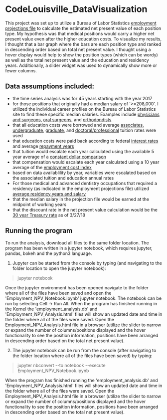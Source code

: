 # CodeLouisville_DataVisualization

This project was set up to utilize a Bureau of Labor Statistics [employment projections file](https://data.bls.gov/projections/occupationProj) to calculate the estimated net present value of each position type. My hypothesis was that medical positions would carry a higher net present value even after the higher education costs. To visualize my results, I thought that a bar graph where the bars are each position type and ranked in descending order based on total net present value. I thought using a hover display would help to show the position types (which can be wordy) as well as the total net present value and the education and residency years. Additionally, a slider widget was used to dynamically show more or fewer columns.

## Data assumptions included:
* the time series analysis was for 45 years starting with the year 2017
* for those positions that originally had a median salary of '>=208,000'. I utilized the individual career profiles on the Bureau of Labor Statistics site to find these specific median salaries. Examples include [physicians and surgeons](https://www.bls.gov/ooh/healthcare/physicians-and-surgeons.htm#tab-5), [oral surgeons](https://www.bls.gov/oes/current/oes291022.htm), and [orthodondists](https://www.bls.gov/oes/current/oes291023.htm#nat)
* that all education costs were borrowed and average [associates](https://nces.ed.gov/programs/digest/d16/tables/dt16_330.40.asp?current=yes), [undergraduate](https://nces.ed.gov/programs/digest/d16/tables/dt16_330.40.asp?current=yes), [graduate](https://nces.ed.gov/programs/digest/d16/tables/dt16_330.50.asp?current=yes), and [doctoral/professional](https://nces.ed.gov/programs/digest/d10/tables/dt10_348.asp) tuition rates were used
* that education costs were paid back according to federal [interest rates](https://studentaid.ed.gov/sa/types/loans/interest-rates) and average [repayment years](https://studentaid.ed.gov/sa/repay-loans/understand/plans)
* that tuition would escalate each year calculated using the available 5 year average of a [constant dollar comparison](https://nces.ed.gov/programs/digest/d16/tables/dt16_330.40.asp?current=yes)
* that compensation would escalate each year calculated using a 10 year average of the [employment cost index](https://nces.ed.gov/programs/digest/d16/tables/dt16_330.40.asp?current=yes)
* based on data availablility by year, variables were escalated based on the associated tuition and education annual rates
* For those medical and advanced dentistry occupations that required a residency (as indicated in the employment projections file) utilized [average residency years and salary](https://www.medscape.com/features/slideshow/public/residents-salary-and-debt-report-2016#page=2)
* that the median salary in the projection file would be earned at the midpoint of working years
* that the discount rate in the net present value calculation would be the [30 year Treasury rate](https://www.treasury.gov/resource-center/data-chart-center/interest-rates/Pages/TextView.aspx?data=yield) as of 3/27/18

## Running the program
To run the analysis, download all files to the same folder location. The program has been written in a jupyter notebook, which requires jupyter, pandas, bokeh and the python3 language.

1. Jupyter can be started from the console by typing (and navigating to the folder location to open the jupyter notebook):
>jupyter notebook

Once the jupyter environment has been opened navigate to the folder where all of the files have been saved and open the 'Employment_NPV_Notebook.ipynb' jupyter notebook. The notebook can be run by selecting Cell -> Run All. When the program has finished running in the Kernel the 'employment_analysis.db' and 'Employment_NPV_Analysis.html' files will show an updated date and time in the folder where all of the files were saved. Open the Employment_NPV_Analysis.html file in a browser (utilize the slider to narrow or expand the number of columns/positions displayed and the hover functionality to see the position information, positions have been arranged in descending order based on the total net present value).

2. The jupyter notebook can be run from the console (after navigating to the folder location where all of the files have been saved) by typing:
>jupyter nbconvert --to notebook --execute Employment_NPV_Notebook.ipynb

When the program has finished running the 'employment_analysis.db' and 'Employment_NPV_Analysis.html' files will show an updated date and time in the folder where all of the files were saved. Open the Employment_NPV_Analysis.html file in a browser (utilize the slider to narrow or expand the number of columns/positions displayed and the hover functionality to see the position information, positions have been arranged in descending order based on the total net present value).
